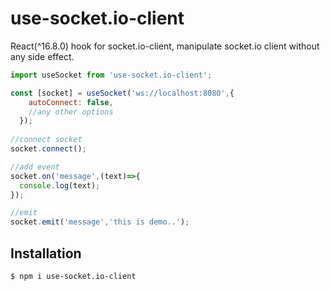 # use-socket.io-client

React(^16.8.0) hook for socket.io-client, manipulate socket.io client without any side effect.

```javascript
import useSocket from 'use-socket.io-client';

const [socket] = useSocket('ws://localhost:8080',{
    autoConnect: false,
    //any other options
  });
  
//connect socket
socket.connect();

//add event
socket.on('message',(text)=>{
  console.log(text);
});

//emit
socket.emit('message','this is demo..');
```

## Installation

```
$ npm i use-socket.io-client
```
